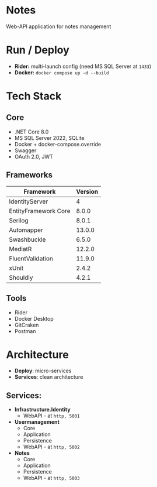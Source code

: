 # Notes
Web-API application for notes management

# Run / Deploy

- **Rider:** multi-launch config (need MS SQL Server at `1433`)
- **Docker:** ``docker compose up -d --build
``

# Tech Stack

## Core
* .NET Core 8.0
* MS SQL Server 2022, SQLite
* Docker + docker-compose.override
* Swagger
* OAuth 2.0, JWT

## Frameworks
| Framework            | Version |
|----------------------|:--------|
| IdentityServer       | 4       |
| EntityFramework Core | 8.0.0   |
| Serilog              | 8.0.1   |
| Automapper           | 13.0.0  |
| Swashbuckle          | 6.5.0   |
| MediatR              | 12.2.0  |
| FluentValidation     | 11.9.0  |
| xUnit                | 2.4.2   |
| Shouldly             | 4.2.1   |

## Tools
* Rider
* Docker Desktop
* GitCraken
* Postman

# Architecture
* **Deploy**: micro-services
* **Services**: clean architecture

## Services:
* **Infrastructure.Identity**
  * WebAPI - at `http, 5001`
* **Usermanagement**
  * Core
  * Application
  * Persistence
  * WebAPI - at `http, 5002`
* **Notes**
  * Core
  * Application
  * Persistence
  * WebAPI - at `http, 5003`